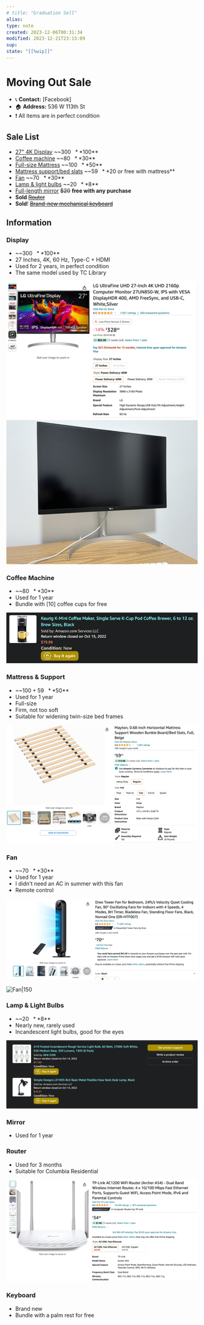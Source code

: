 ```yaml
---
# title: "Graduation Sell"
alias:
type: note
created: 2023-12-06T00:31:34
modified: 2023-12-21T23:15:09
sup:
state: "[[%wip]]"
---
```


# Moving Out Sale

- 📞 **Contact:** [Facebook]  
- 🏠 **Address:** 536 W 113th St
- ❗ All items are in perfect condition

## Sale List

- [27" 4K Display](#display) <!-- ~~$225~~ --> ~~$300~~ **$100**
- [Coffee machine](#coffee-machine) ~~$80~~ **$30**
- [Full-size Mattress](#mattress--support) <!-- ~~$50~~ --> ~~$100~~ **$50**
- [Mattress support/bed slats](#mattress--support) ~~$59~~ **$20 or free with mattress**
- [Fan](#fan) ~~$70~~ **$30**
- [Lamp & light bulbs](#lamp--light-bulbs) ~~$20~~ **$8**
- [Full-length mirror](#mirror) ~~$20~~ **free with any purchase**
- **Sold** ~~[Router](#router)~~ <!-- $27 **$15**-->
- **Sold**! ~~[Brand-new mechanical keyboard](#keyboard)~~

## Information

### Display

- ~~$300~~ **$100**
- 27 Inches, 4K, 60 Hz, Type-C + HDMI
- Used for 2 years, in perfect condition
- The same model used by TC Library

![Display - Amazon|150](https://raw.githubusercontent.com/zcysxy/Figurebed/master/img/20231206013958.png)
![Display|150](https://raw.githubusercontent.com/zcysxy/Figurebed/master/img/display.jpg)

### Coffee Machine

- ~~$80~~ **$30**
- Used for 1 year
- Bundle with [10] coffee cups for free

![Coffee - Amazon|150](https://raw.githubusercontent.com/zcysxy/Figurebed/master/img/20231206012448.png)

### Mattress & Support

- ~~$100 + 59~~ **$50**
- Used for 1 year
- Full-size
- Firm, not too soft
- Suitable for widening twin-size bed frames

![Slats - Amazon|150](https://raw.githubusercontent.com/zcysxy/Figurebed/master/img/20231206012739.png)

### Fan

- ~~$70~~ **$30**
- Used for 1 year
- I didn't need an AC in summer with this fan
- Remote control

![Fan - Amazon|150](https://raw.githubusercontent.com/zcysxy/Figurebed/master/img/fan.png)

![Fan|150](https://raw.githubusercontent.com/zcysxy/Figurebed/master/img/fan.jpeg)

### Lamp & Light Bulbs

- ~~$20~~ **$8**
- Nearly new, rarely used
- Incandescent light bulbs, good for the eyes

![Lamp|150](https://raw.githubusercontent.com/zcysxy/Figurebed/master/img/20231213053723.png)

### Mirror

- Used for 1 year

### Router

- Used for 3 months
- Suitable for Columbia Residential

![Router - Amazon|150](https://raw.githubusercontent.com/zcysxy/Figurebed/master/img/20231206013453.png)

### Keyboard

- Brand new
- Bundle with a palm rest for free
